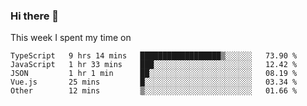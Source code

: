 ### Hi there 👋

<!--
**qiruohan/qiruohan** is a ✨ _special_ ✨ repository because its `README.md` (this file) appears on your GitHub profile.

Here are some ideas to get you started:

- 🔭 I’m currently working on ...
- 🌱 I’m currently learning ...
- 👯 I’m looking to collaborate on ...
- 🤔 I’m looking for help with ...
- 💬 Ask me about ...
- 📫 How to reach me: ...
- 😄 Pronouns: ...
- ⚡ Fun fact: ...
-->

This week I spent my time on 
<!--START_SECTION:waka-->
```text
TypeScript   9 hrs 14 mins   ██████████████████▒░░░░░░   73.90 % 
JavaScript   1 hr 33 mins    ███░░░░░░░░░░░░░░░░░░░░░░   12.42 % 
JSON         1 hr 1 min      ██░░░░░░░░░░░░░░░░░░░░░░░   08.19 % 
Vue.js       25 mins         █░░░░░░░░░░░░░░░░░░░░░░░░   03.34 % 
Other        12 mins         ▒░░░░░░░░░░░░░░░░░░░░░░░░   01.66 % 
```
<!--END_SECTION:waka-->
